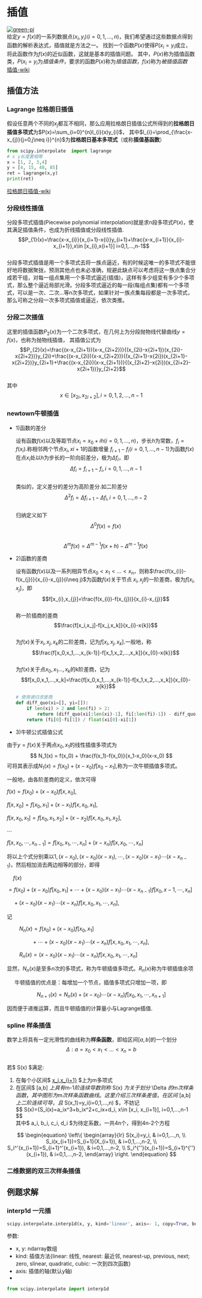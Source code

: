 # 插值
[![green-pi](https://img.shields.io/badge/Rendered%20with-Green%20Pi-00d571?style=flat-square)](https://github.com/nschloe/green-pi?activate&inlineMath=$)  
给定$y=f(x)$的一系列数据点$(x_{i},y_{i})(i=0,1,...,n)$，我们希望通过这些数据点得到函数的解析表达式，插值就是方法之一。
找到一个函数$P(x)$使得$P(x_{i}=y_{i}$成立，将此函数作为$f(x)$的近似函数，这就是基本的插值问题。
其中，$P(x)$称为插值函数类，$P(x_{i}=y_{i}$为*插值条件*，要求的函数$P(x)$称为*插值函数*，$f(x)$称为*被插值函数*  
[插值-wiki](https://zh.wikipedia.org/zh-cn/%E6%8F%92%E5%80%BC)

## 插值方法
### Lagrange 拉格朗日插值  
假设任意两个不同的$x_{j}$都互不相同，那么应用拉格朗日插值公式所得到的**拉格朗日插值多项式**为$P(x)=\sum_{i=0}^{n}l_{i}(x)y_{i}$，
其中$l_{i}=\prod_{\frac{x-x_{j}}{j=0,j\neq i}}^{n}$为**拉格朗日基本多项式**（或称**插值基函数**）
```python
from scipy.interpolate  import lagrange
# x y长度要相等
x = [1, 2, 3,4]
y = [4, 15, 40, 85]
ret = lagrange(x,y)
print(ret)
```
[拉格朗日插值-wiki](https://zh.wikipedia.org/zh-cn/%E6%8B%89%E6%A0%BC%E6%9C%97%E6%97%A5%E6%8F%92%E5%80%BC%E6%B3%95)

### 分段线性插值
分段多项式插值(Piecewise polynomial interpolation)就是求n段多项式$P(x)$，使其满足插值条件，也成为折线插值或分段线性插值.  
$$P_{1}(x)=\frac{x-x_{i}}{x_{i+1}-x{i}}y_{i+1}+\frac{x-x_{i+1}}{x_{i}-x_{i+1}},x\in [x_{i},x{i+1}] i=0,1,...,n-1$$    
分段多项式插值是用一个多项式去将一族点逼近，有的时候这唯一的多项式不能很好地将数据聚拢，预测其他点也未必准确，规避此缺点可以考虑将这一族点集合分成若干组，对每一组点集用一个多项式逼近(插值)，这样有多少组变有多少个多项式，那么整个逼近局部光滑。分段多项式逼近的每一段(每组点集)都有一个多项式，可以是一次、二次...等n次多项式，如果针对一族点集每段都是一次多项式，那么可称之分段一次多项式插值或逼近，依次类推。

### 分段二次插值
这里的插值函数$P_{2}(x)$为一个二次多项式，在几何上为分段抛物线代替曲线$y=f(x)$，也称为抛物线插值，
其插值公式为
$$P_{2}(x)=\frac{(x-x_{2i+1})(x-x_{2i+2})}{(x_{2i}-x{2i+1})(x_{2i}-x{2i+2})}y_{2i}+\frac{(x-x_{2i})(x-x_{2i+2})}{(x_{2i+1}-x{2i})(x_{2i+1}-x{2i+2})}y_{2i+1}+\frac{(x-x_{2i})(x-x_{2i+1})}{(x_{2i+2}-x{2i})(x_{2i+2}-x{2i+1})}y_{2i+2}$$  
其中  
$$x\in [x_{2i},x_{2i+2}], i=0,1,2,...,n-1$$  

### newtown牛顿插值
- 1)函数的差分  

  设有函数$f(x)$以及等距节点$x_{i}=x_{0}+ih(i=0,1,...,n)$，步长$h$为常数，$f_{i}=f(x_{i})$.称相邻两个节点$x_{i},x{i+1}$的函数增量
  $f_{i+1}-f_{i}(i=0,1,...,n-1)$为函数$f(x)$在点$x_{i}$处以$h$为步长的一阶向前差分，极为$\Delta f_{i}$，即
  $$\Delta f_{i}=f_{i+1}-f_{i}, i=0,1,...,n-1$$  
  类似的，定义差分的差分为高阶差分.如二阶差分  
  $$\Delta^{2}f_{i}=\Delta f_{i+1}-\Delta f_{i}, i=0,1,...,n-2$$  
  归纳定义如下  
  $$\Delta^{0}f(x)=f(x)$$  
  $$\Delta^{m}f(x)=\Delta^{m-1}f(x+h)-\Delta^{m-1}f(x)$$  

- 2)函数的差商  

  设有函数$f(x)$以及一系列相异节点$x_{0}<x_{1}<...<x_{n}$，则称$\frac{f(x_{i})-f(x_{j})}{x_{i}-x_{j}}(i\neq j)$为函数$f(x)$关于节点  $x_{i},x_{j}$的一阶差商，极为$f[x_{i},x_{j}]$，即  
  $$f[x_{i},x_{j}]=\frac{f(x_{i})-f(x_{j})}{x_{i}-x_{j}}$$  
  称一阶插商的差商  
  $$\frac{f[x_i,x_j]-f[x_j,x_k]}{x_{i}-x{k}}$$  
  为$f(x)$关于$x_i,x_j,x_k$的二阶差商，记为$f[x_i,x_j,x_k]$.一般地，称  
  $$\frac{f[x_0,x_1,...,x_{k-1}]-f[x_1,x_2,...,x_k]}{x_{0}-x{k}}$$  
  为$f(x)$关于点$x_0,x_1...,x_k$的k阶差商，记为  
  $$f[x_0,x_1,...,x_k]=\frac{f[x_0,x_1,...,x_{k-1}]-f[x_1,x_2,...,x_k]}{x_{0}-x{k}}$$  
  ```python
  # 使用递归求差商
  def diff_quo(xi=[], yi=[]):
      if len(xi) > 2 and len(fi) > 2:
          return (diff_quo(xi[:len(xi)-1], fi[:len(fi)-1]) - diff_quo(xi[1:len(xi)], fi[1:len(fi)])) / float(xi[0]-xi[-1]))
      return (fi[0]-fi[1]) / float(xi[0]-xi[1])
  ```

- 3)牛顿公式插值公式  
  
由于$y=f(x)$关于两点$x_0,x_1$的线性插值多项式为
$$
N_1(x) = f(x_0) + \frac{f(x_1)-f(x_0)}{x_1-x_0}(x-x_0)
$$
可将其表示成$N_1(x) = f(x_0) + (x-x_0)f[x_0-x_1]$,称为一次牛顿插值多项式。

一般地，由各阶差商的定义，依次可得

$f(x) = f(x_0) + (x-x_0)f[x,x_0]$,

$f[x,x_0] = f[x_0,x_1] + (x-x_1)f[x,x_0,x_1]$,

$f[x,x_0,x_1] = f[x_0,x_1,x_2] + (x-x_2)f[x,x_0,x_1,x_2]$,

$\cdots$

$f[x,x_0,\cdots,x_{n-1}] = f[x_0,x_1,\cdots,x_n] + (x-x_n)f[x,x_0,\cdots,x_n]$


将以上个式分别乘以$1,(x-x_0),(x-x_0)(x-x_1),\cdots,(x-x_0)(x-x_1)\cdots(x-x_{n-1})$，然后相加消去两边相等的部分，即得

$\quad f(x)$

$= f(x_0) + (x-x_0)f[x_0,x_1]+\cdots+(x-x_0)(x-x_1)\cdots(x-x_{n-1})f[x_0,x-1,\cdots,x_n]$

$\quad + (x-x_0)(x-x_1)\cdots(x-x_n)f[x,x_0,x_1,\cdots,x_n]$,

记

$\quad \quad N_n(x) = f(x_0) + (x-x_0)f[x_0,x_1]$
  
  $\quad \quad\quad \quad +\cdots+(x-x_0)(x-x_1)\cdots(x-x_n)f[x,x_0,x_1,\cdots,x_n]$,

  $\quad \quad R_n(x) =(x-x_0)(x-x_1)\cdots(x-x_n)f[x,x_0,x_1,\cdots,x_n]$


显然，$N_n(x)$是至多$n$次的多项式，称为牛顿插值多项式。$R_n(x)$称为牛顿插值余项

$\quad$ 牛顿插值的优点是：每增加一个节点，插值多项式只增加一项，即

$$N_{n+1}(x) = N_n(x) + (x-x_0)\cdots(x-x_n)f[x_0,x_1,\cdots,x_{n+1}]$$

因而便于递推运算，而且牛顿插值的计算量小与Lagrange插值.

### spline 样条插值
数学上将具有一定光滑性的曲线称为**样条函数**，即给区间$[a,b]$的一个划分  
$$ \Delta: a=x_0<x_1<...<x_n=b $$  
若$ S(x) $满足:  
1. 在每个小区间$ [x_i,x_{i+1}](i=0,1,...,n-1) $上为m多项式
2. 在区间$ [a,b] $上具有$m-1$阶连续导数  
则称$ S(x) $为关于划分$ \Delta $的$m$次样条函数，其中图形为$m$次样条函数曲线。  
这里介绍三次样条差值，在区间$ [a,b] $上二阶连续可导，且$ S(x_1)=y_i(i=0,1,...,n) $，不妨记  
$$ S(x)={S_i(x)=a_ix^3+b_ix^2+c_ix+d_i, x\in [x_i, x_{i+1}], i=0,1,...,n-1 $$  
其中$ a_i, b_i, c_i, d_i $为待定系数，一共4n个，得到4n-2个方程  

$$
\begin{equation}
\left\{
             \begin{array}{lr}
             S(x_i)=y_i, & i=0,1,...,n, \\
             S_i(x_{i+1})=S_{i+1}(X_{i+1}), & i=0,1,...,n-2, \\
             S_i^'(x_{i+1})=S_{i+1}^'(x_{i+1}), & i=0,1,...,n-2, \\
             S_i^{''}(x_{i+1})=S_{i+1}^{''}(x_{i+1}), & i=0,1,...,n-2, 
             \end{array}
\right.
\end{equation}
$$






### 二维数据的双三次样条插值




## 例题求解
### interp1d 一元插
```python
scipy.interpolate.interp1d(x, y, kind='linear', axis=- 1, copy=True, bounds_error=None, fill_value=nan, assume_sorted=False)
```
参数:  

- x, y: ndarray数组
- kind: 插值方法{linear: 线性, nearest: 最近邻, nearest-up, previous, next; zero, slinear, quadratic, cubic: 一次到四次函数}
- axis: 插值的轴(默认y轴)
- 

```python
from scipy.interpolate import interp1d
```

















